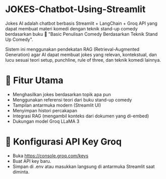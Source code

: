 # JOKES-Chatbot-Using-Streamlit
Jokes AI adalah chatbot berbasis Streamlit + LangChain + Groq API yang dapat membuat materi komedi dengan teknik stand-up comedy berdasarkan buku
📘 "Basic Penulisan Comedy Berdasarkan Teknik Stand Up Comedy".

Sistem ini menggunakan pendekatan RAG (Retrieval-Augmented Generation) agar AI dapat membuat jokes yang relevan, kontekstual, dan lucu sesuai teori setup, punchline, rule of three, dan teknik komedi lainnya.

# 🧠 Fitur Utama
- Menghasilkan jokes berdasarkan topik apa pun
- Menggunakan referensi teori dari buku stand-up comedy
- Tampilan antarmuka modern (Streamlit UI)
- Menyimpan histori percakapan
- Integrasi RAG (mengambil konteks dari dokumen yang di-embed)
- Dukungan model Groq LLaMA 3

# 🔑 Konfigurasi API Key Groq
- Buka https://console.groq.com/keys
- Buat API key baru.
- Simpan di .env atau masukkan langsung di antarmuka Streamlit saat diminta.
